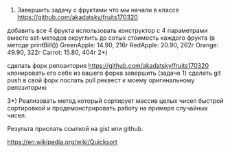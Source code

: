 1) Завершить задачу с фруктами что мы начали в классе https://github.com/akadatsky/fruits170320

добавить все 4 фрукта
использовать конструктор с 4 параметрами вместо set-методов
округлить до сотых стоимость каждого фрукта (в методе printBill())
GreenApple: 14.90, 216г
RedApple: 20.90, 262г
Orange: 49.90, 322г
Carrot: 15.80, 404г
2*)

сделать форк репозитория https://github.com/akadatsky/fruits170320
клонировать его себе из вашего форка
завершить (задаче 1)
сделать git push в свой форк
послать pull реквест к моему оригинальному репозиторию


3*) Реализовать метод который сортирует массив целых чисел быстрой сортировкой и продемонстрировать работу на примере случайных чисел.

Результа прислать ссылкой на gist или github.

https://en.wikipedia.org/wiki/Quicksort